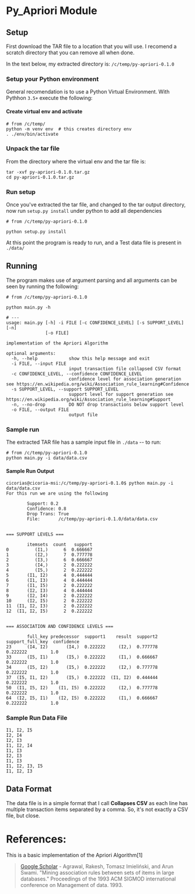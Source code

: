 # Py_Apriori Module

## Setup
First download the TAR file to a location that you will use. I recomend a scratch directory that you can remove all when done.

In the text below, my extracted directory is: `/c/temp/py-apriori-0.1.0`

### Setup your Python environment
General recomendation is to use a Python Virtual Environment. With Pythhon `3.5+` execute the following:


#### Create virtual env and activate
```
# from /c/temp/
python -m venv env  # this creates directory env
. ./env/bin/activate

```

### Unpack the tar file

From the directory where the virtual env and the tar file is:

```
tar -xvf py-apriori-0.1.0.tar.gz
cd py-apriori-0.1.0.tar.gz

```

### Run setup

Once you've extracted the tar file, and changed to the tar output directory, now run `setup.py install` under python to add all dependencies

```
# from /c/temp/py-apriori-0.1.0

python setup.py install

```

At this point the program is ready to run, and a Test data file is present in `./data/`

## Running

The program makes use of argument parsing and all arguments can be seen by running the following:

```
# from /c/temp/py-apriori-0.1.0

python main.py -h

# ---
usage: main.py [-h] -i FILE [-c CONFIDENCE_LEVEL] [-s SUPPORT_LEVEL] [-n]
               [-o FILE]

implementation of the Apriori Algorithm

optional arguments:
  -h, --help            show this help message and exit
  -i FILE, --input FILE
                        input transaction file collapsed CSV format
  -c CONFIDENCE_LEVEL, --confidence CONFIDENCE_LEVEL
                        confidence level for association generation see https://en.wikipedia.org/wiki/Association_rule_learning#Confidence
  -s SUPPORT_LEVEL, --support SUPPORT_LEVEL
                        support level for support generation see https://en.wikipedia.org/wiki/Association_rule_learning#Support
  -n, --no-drop         DO NOT drop transactions below support level
  -o FILE, --output FILE
                        output file
```

### Sample run

The extracted TAR file has a sample input file in `./data` -- to run:

```
# from /c/temp/py-apriori-0.1.0
python main.py -i data/data.csv
```

#### Sample Run Output

```
cicorias@cicoria-msi:/c/temp/py-apriori-0.1.0$ python main.py -i data/data.csv
For this run we are using the following

        Support: 0.2
        Confidence: 0.8
        Drop Trans: True
        File:       /c/temp/py-apriori-0.1.0/data/data.csv


=== SUPPORT LEVELS ===

        itemsets  count   support
0          (I1,)      6  0.666667
1          (I2,)      7  0.777778
2          (I3,)      6  0.666667
3          (I4,)      2  0.222222
4          (I5,)      2  0.222222
5       (I1, I2)      4  0.444444
6       (I1, I3)      4  0.444444
7       (I1, I5)      2  0.222222
8       (I2, I3)      4  0.444444
9       (I2, I4)      2  0.222222
10      (I2, I5)      2  0.222222
11  (I1, I2, I3)      2  0.222222
12  (I1, I2, I5)      2  0.222222


=== ASSOCIATION AND CONFIDENCE LEVELS ===

        full_key predecessor  support1    result  support2  support_full_key  confidence
23      (I4, I2)       (I4,)  0.222222     (I2,)  0.777778          0.222222         1.0
33      (I5, I1)       (I5,)  0.222222     (I1,)  0.666667          0.222222         1.0
34      (I5, I2)       (I5,)  0.222222     (I2,)  0.777778          0.222222         1.0
37  (I5, I1, I2)       (I5,)  0.222222  (I1, I2)  0.444444          0.222222         1.0
50  (I1, I5, I2)    (I1, I5)  0.222222     (I2,)  0.777778          0.222222         1.0
64  (I2, I5, I1)    (I2, I5)  0.222222     (I1,)  0.666667          0.222222         1.0

```

### Sample Run Data File

```csv
I1, I2, I5
I2, I4
I2, I3
I1, I2, I4
I1, I3
I2, I3
I1, I3
I1, I2, I3, I5
I1, I2, I3

```
## Data Format

The data file is in a simple format that I call **Collapses CSV** as each line has multiple transaction items separated by a comma. So, it's not exactly a CSV file, but close.



# References:
This is a basic implementation of the Apriori Algorithm[1]

> [Google Scholar](https://scholar.google.com/scholar?q=R.C.%20Agarwal%2C%20C.C.%20Aggarwal%2C%20and%20V.V.V.%20Prasad.%20Depth%20first%20generation%20of%20long%20patterns.%20In%20Proc.%20of%20the%206th%20ACM%20SIGKDD%20Int.%20Conf.%20on%20Knowledge%20Discovery%20and%20Data%20Mining%2C%20pages%20108%E2%80%93118%2C%20Boston%2C%20MA%2C%20USA%2C%202000.) - Agrawal, Rakesh, Tomasz Imieliński, and Arun Swami. "Mining association rules between sets of items in large databases." Proceedings of the 1993 ACM SIGMOD international conference on Management of data. 1993.


